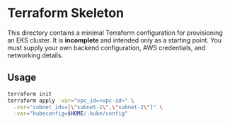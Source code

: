 # Terraform Skeleton

This directory contains a minimal Terraform configuration for provisioning an EKS cluster. It is **incomplete** and intended only as a starting point. You must supply your own backend configuration, AWS credentials, and networking details.

## Usage

```bash
terraform init
terraform apply -var="vpc_id=<vpc-id>" \
  -var="subnet_ids=[\"subnet-1\",\"subnet-2\"]" \
  -var="kubeconfig=$HOME/.kube/config"
```
